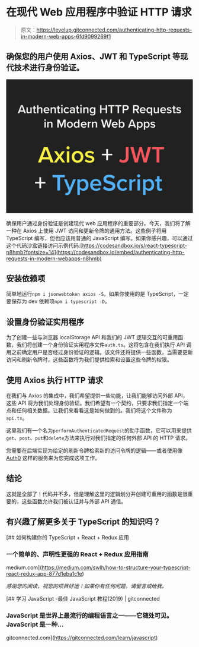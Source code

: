 # 在现代 Web 应用程序中验证 HTTP 请求

> 原文：<https://levelup.gitconnected.com/authenticating-http-requests-in-modern-web-apps-6fd9099269f1>

## 确保您的用户使用 Axios、JWT 和 TypeScript 等现代技术进行身份验证。

![](img/e565db2d7edf41640a40154e51c4531e.png)

确保用户通过身份验证是创建现代 web 应用程序的重要部分。今天，我们将了解一种在 Axios 上使用 JWT 访问和更新令牌的通用方法。这些例子将用 TypeScript 编写，但也应该用普通的 JavaScript 编写。如果你感兴趣，可以通过这个代码沙盒链接访问示例代码:[https://codesandbox.io/s/react-typescript-n8hmb?fontsize=14](https://codesandbox.io/embed/authenticating-http-requests-in-modern-webapps-n8hmb)

## 安装依赖项

简单地运行`npm i jsonwebtoken axios -S`，如果你使用的是 TypeScript，一定要保存为 dev 依赖项`npm i typescript -D`。

## 设置身份验证实用程序

为了创建一些与浏览器 localStorage API 和我们的 JWT 逻辑交互的可重用函数，我们将创建一个身份验证实用程序文件`auth.ts`。这将包含在我们执行 API 调用之前确定用户是否经过身份验证的逻辑。该文件还将提供一些函数，当需要更新访问和刷新令牌时，这些函数将为我们提供检索和设置这些令牌的权限。

## 使用 Axios 执行 HTTP 请求

在我们与 Axios 的集成中，我们希望提供一些功能，让我们能够访问外部 API，这些 API 将为我们处理身份验证。我们希望有一个契约，只要求我们指定一个端点和任何相关数据。让我们来看看这是如何做到的。我们将这个文件称为`api.ts`。

这里我们有一个名为`performAuthenticatedRequest`的助手函数，它可以用来提供`get`、`post`、`put`和`delete`方法来执行对我们指定的任何外部 API 的 HTTP 请求。

您需要在后端实现为给定的刷新令牌检索新的访问令牌的逻辑——或者使用像 [Auth0](https://auth0.com/) 这样的服务来为您完成这项工作。

## 结论

这就是全部了！代码并不多，但是理解这里的逻辑划分并创建可重用的函数是很重要的，这些函数允许我们被认证并与外部 API 通信。

## 有兴趣了解更多关于 TypeScript 的知识吗？

[](https://medium.com/swlh/how-to-structure-your-typescript-react-redux-app-877d1eba1c1e) [## 如何构建你的 TypeScript + React + Redux 应用

### 一个简单的、声明性更强的 React + Redux 应用指南

medium.com](https://medium.com/swlh/how-to-structure-your-typescript-react-redux-app-877d1eba1c1e) 

*感谢您的阅读，祝您的项目好运！如果你有任何问题，请留言或给我。*

[](https://gitconnected.com/learn/javascript) [## 学习 JavaScript -最佳 JavaScript 教程(2019) | gitconnected

### JavaScript 是世界上最流行的编程语言之一——它随处可见。JavaScript 是一种…

gitconnected.com](https://gitconnected.com/learn/javascript)